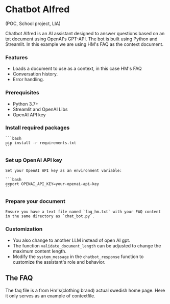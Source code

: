 # Chatbot Alfred
(POC, School project, LIA)

Chatbot Alfred is an AI assistant designed to answer questions based on an txt document using OpenAI's GPT-API. The bot is built using Python and Streamlit. In this example we are using HM's FAQ as the context document.

### Features

- Loads a document to use as a context, in this case HM's FAQ 
- Conversation history.
- Error handling.

### Prerequisites

- Python 3.7+
- Streamlit and OpenAI Libs
- OpenAI API key

### Install required packages

    ```bash
    pip install -r requirements.txt
    ```


### Set up OpenAI API key

    Set your OpenAI API key as an environment variable:

    ```bash
    export OPENAI_API_KEY=your-openai-api-key
    ```

### Prepare your document
    Ensure you have a text file named `faq_hm.txt` with your FAQ content in the same directory as `chat_bot.py`.


### Customization
- You also change to another LLM instead of open AI gpt.
-  The function `validate_document_length` can be adjusted to change the maximum content length.
-  Modify the `system_message` in the `chatbot_response` function to customize the assistant's role and behavior.

## The FAQ 

 The faq file is a from Hm's(clothing brand) actual swedish home page. Here it only serves as an example of contextfile.